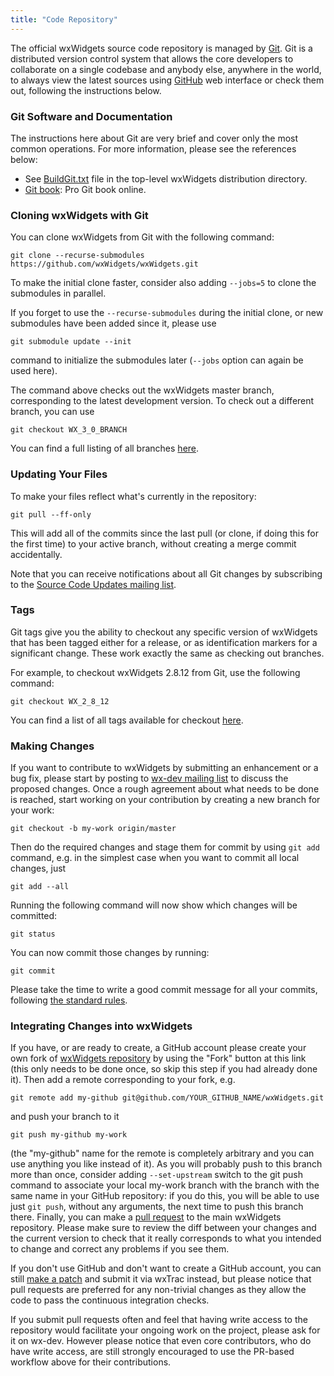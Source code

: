 ```yaml
---
title: "Code Repository"
---
```


The official wxWidgets source code repository is managed by
[Git](https://git-scm.com/). Git is a distributed version control system that
allows the core developers to collaborate on a single codebase and anybody
else, anywhere in the world, to always view the latest sources using
[GitHub](https://github.com/wxWidgets/) web interface or check them out,
following the instructions below.

### Git Software and Documentation

The instructions here about Git are very brief and cover only the most common
operations. For more information, please see the references below:

* See [BuildGit.txt](https://github.com/wxWidgets/wxWidgets/blob/47c0aed3222360f22cd35e8cad307457e51299c2/BuildGit.txt)
  file in the top-level wxWidgets distribution directory.
* [Git book](https://git-scm.com/book/en/v2): Pro Git book online.


### Cloning wxWidgets with Git

You can clone wxWidgets from Git with the following command:

    git clone --recurse-submodules https://github.com/wxWidgets/wxWidgets.git

To make the initial clone faster, consider also adding `--jobs=5` to clone the
submodules in parallel.

If you forget to use the `--recurse-submodules` during the initial clone, or
new submodules have been added since it, please use

    git submodule update --init

command to initialize the submodules later (`--jobs` option can again be used
here).

The command above checks out the wxWidgets master branch, corresponding to the
latest development version. To check out a different branch, you can use

    git checkout WX_3_0_BRANCH

You can find a full listing of all branches
[here](https://github.com/wxWidgets/wxWidgets/branches).


### Updating Your Files

To make your files reflect what's currently in the repository:

    git pull --ff-only

This will add all of the commits since the last pull (or clone, if doing this
for the first time) to your active branch, without creating a merge commit
accidentally.

Note that you can receive notifications about all Git changes by subscribing
to the [Source Code Updates mailing list](/support/mailing-lists/).


### Tags

Git tags give you the ability to checkout any specific version of wxWidgets
that has been tagged either for a release, or as identification markers for a
significant change. These work exactly the same as checking out branches.

For example, to checkout wxWidgets 2.8.12 from Git, use the following command:

    git checkout WX_2_8_12

You can find a list of all tags available for checkout
[here](https://github.com/wxWidgets/wxWidgets/tags).


### Making Changes

If you want to contribute to wxWidgets by submitting an enhancement or a bug
fix, please start by posting to [wx-dev mailing list](/support/mailing-lists/)
to discuss the proposed changes. Once a rough agreement about what needs to be
done is reached, start working on your contribution by creating a new branch
for your work:

    git checkout -b my-work origin/master

Then do the required changes and stage them for commit by using `git add`
command, e.g. in the simplest case when you want to commit all local changes,
just

    git add --all

Running the following command will now show which changes will be committed:

    git status

You can now commit those changes by running:

    git commit

Please take the time to write a good commit message for all your commits,
following [the standard rules](https://chris.beams.io/posts/git-commit/).


### Integrating Changes into wxWidgets

If you have, or are ready to create, a GitHub account please create your own
fork of [wxWidgets repository](https://github.com/wxWidgets/wxWidgets) by
using the "Fork" button at this link (this only needs to be done once, so skip
this step if you had already done it). Then add a remote corresponding to your
fork, e.g.

    git remote add my-github git@github.com/YOUR_GITHUB_NAME/wxWidgets.git

and push your branch to it

    git push my-github my-work

(the "my-github" name for the remote is completely arbitrary and you can use
anything you like instead of it). As you will probably push to this branch
more than once, consider adding `--set-upstream` switch to the git push
command to associate your local my-work branch with the branch with the same
name in your GitHub repository: if you do this, you will be able to use just
`git push`, without any arguments, the next time to push this branch there.
Finally, you can make a [pull request](https://help.github.com/articles/about-pull-requests/)
to the main wxWidgets repository. Please make sure to review the diff between
your changes and the current version to check that it really corresponds to
what you intended to change and correct any problems if you see them.

If you don't use GitHub and don't want to create a GitHub account, you can
still [make a patch](https://trac.wxwidgets.org/wiki/HowToSubmitPatches)
and submit it via wxTrac instead, but please notice that pull requests are
preferred for any non-trivial changes as they allow the code to pass the
continuous integration checks.

If you submit pull requests often and feel that having write access to the
repository would facilitate your ongoing work on the project, please ask
for it on wx-dev. However please notice that even core contributors, who do
have write access, are still strongly encouraged to use the PR-based workflow
above for their contributions.
